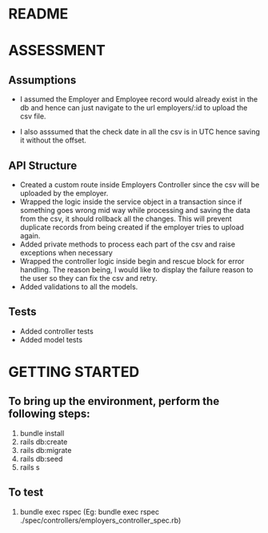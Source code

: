 # README

# ASSESSMENT

## Assumptions

- I assumed the Employer and Employee record would already exist in the db and hence can just navigate to the url employers/:id to upload the csv file.

- I also asssumed that the check date in all the csv is in UTC hence saving it without the offset.

## API Structure

- Created a custom route inside Employers Controller since the csv will be uploaded by the employer.
- Wrapped the logic inside the service object in a transaction since if something goes wrong mid way while processing and saving the data from the csv, it should rollback all the changes. This will prevent duplicate records from being created if the employer tries to upload again.
- Added private methods to process each part of the csv and raise exceptions when necessary
- Wrapped the controller logic inside begin and rescue block for error handling. The reason being, I would like to display the failure reason to the user so they can fix the csv and retry.
- Added validations to all the models.

## Tests

- Added controller tests
- Added model tests

# GETTING STARTED

## To bring up the environment, perform the following steps:

1. bundle install
2. rails db:create
3. rails db:migrate
4. rails db:seed
5. rails s

## To test

1. bundle exec rspec <path>
   (Eg: bundle exec rspec ./spec/controllers/employers_controller_spec.rb)
